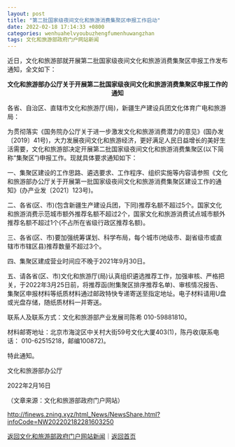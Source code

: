 ```yaml
---
layout: post
title: "第二批国家级夜间文化和旅游消费集聚区申报工作启动"
date: 2022-02-18 17:14:33 +0800
categories: wenhuahelvyoubuzhengfumenhuwangzhan
tags: 文化和旅游部政府门户网站新闻
---
```

<p>近日，文化和旅游部就开展第二批国家级夜间文化和旅游消费集聚区申报工作发布通知，全文如下：</p><p style="text-align:center;"><strong>文化和旅游部办公厅关于开展第二批国家级夜间文化和旅游消费集聚区申报工作的通知</strong></p><p>各省、自治区、直辖市文化和旅游厅(局)，新疆生产建设兵团文化体育广电和旅游局： </p><p>为贯彻落实《国务院办公厅关于进一步激发文化和旅游消费潜力的意见》(国办发〔2019〕41号)，大力发展夜间文化和旅游经济，更好满足人民日益增长的美好生活需要，文化和旅游部决定开展第二批国家级夜间文化和旅游消费集聚区(以下简称“集聚区”)申报工作。现就具体要求通知如下： </p><p>一、集聚区建设的工作思路、遴选要求、工作程序、组织实施等内容请参照《文化和旅游部办公厅关于开展第一批国家级夜间文化和旅游消费集聚区建设工作的通知》(办产业发〔2021〕123号)。 </p><p>二、各省(区、市)(包含新疆生产建设兵团，下同)推荐名额不超过5个。国家文化和旅游消费示范城市额外推荐名额不超过2个，国家文化和旅游消费试点城市额外推荐名额不超过1个(不占所在省级行政区推荐名额)。 </p><p>三、各省(区、市)要加强统筹谋划、科学布局，每个城市(地级市、副省级市或直辖市市辖区县)推荐数量不超过3个。 </p><p>四、集聚区建成营业时间应不晚于2021年9月30日。 </p><p>五、请各省(区、市)文化和旅游厅(局)认真组织遴选推荐工作，加强审核、严格把关，于2022年3月25日前，将推荐函(附集聚区排序推荐名单)、审核情况报告、集聚区申报材料等纸质材料通过邮政特快专递寄送至指定地址。电子材料请用U盘或光盘存储，随纸质材料一并寄送。 </p><p>联系人及联系方式：文化和旅游部产业发展司陈希 010-59881810。 </p><p>材料邮寄地址：北京市海淀区中关村大街59号文化大厦403(1)，陈丹收(联系电话： 010-62515218，邮编100872)。 </p><p>特此通知。 </p><p>文化和旅游部办公厅</p><p>2022年2月16日</p><p class="em_media">（文章来源：文化和旅游部政府门户网站）</p>

<http://finews.zning.xyz/html_News/NewsShare.html?infoCode=NW202202182281603250>

[返回文化和旅游部政府门户网站新闻](//finews.withounder.com/category/wenhuahelvyoubuzhengfumenhuwangzhan.html)｜[返回首页](//finews.withounder.com/)